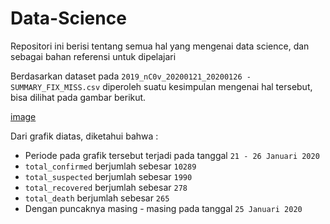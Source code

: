 # Data-Science
Repositori ini berisi tentang semua hal yang mengenai data science, dan sebagai bahan referensi untuk dipelajari

Berdasarkan dataset pada `2019_nC0v_20200121_20200126 - SUMMARY_FIX_MISS.csv` diperoleh suatu kesimpulan mengenai hal tersebut,
bisa dilihat pada gambar berikut.

[image](https://raw.githubusercontent.com/MuhamadAzizi/Data-Science/master/R/plot_nCOV-19.png)

Dari grafik diatas, diketahui bahwa :
- Periode pada grafik tersebut terjadi pada tanggal `21 - 26 Januari 2020`
- `total_confirmed` berjumlah sebesar `10289`
- `total_suspected` berjumlah sebesar `1990`
- `total_recovered` berjumlah sebesar `278`
- `total_death` berjumlah sebesar `265`
- Dengan puncaknya masing - masing pada tanggal `25 Januari 2020`
